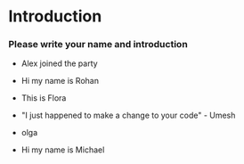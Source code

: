 # Introduction

### Please write your name and introduction



- Alex joined the party

- Hi my name is Rohan

- This is Flora

- "I just happened to make a change to your code" - Umesh

- olga

- Hi my name is Michael



